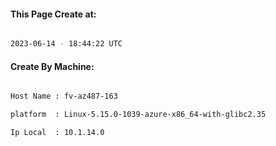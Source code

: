 
   
#### This Page Create at:

```bash

2023-06-14 - 18:44:22 UTC

```

#### Create By Machine:

```bash

Host Name : fv-az487-163

platform  : Linux-5.15.0-1039-azure-x86_64-with-glibc2.35

Ip Local  : 10.1.14.0

```

